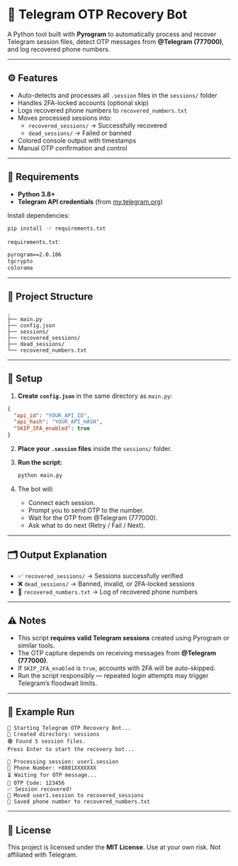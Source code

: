 # 📱 Telegram OTP Recovery Bot

A Python tool built with **Pyrogram** to automatically process and recover Telegram session files, detect OTP messages from **@Telegram (777000)**, and log recovered phone numbers.

---

## ⚙️ Features

- Auto-detects and processes all `.session` files in the `sessions/` folder  
- Handles 2FA-locked accounts (optional skip)  
- Logs recovered phone numbers to `recovered_numbers.txt`  
- Moves processed sessions into:
  - `recovered_sessions/` → Successfully recovered  
  - `dead_sessions/` → Failed or banned  
- Colored console output with timestamps  
- Manual OTP confirmation and control

---

## 🧩 Requirements

- **Python 3.8+**
- **Telegram API credentials** (from [my.telegram.org](https://my.telegram.org))

Install dependencies:

```bash
pip install -r requirements.txt
````

`requirements.txt`:

```txt
pyrogram==2.0.106
tgcrypto
colorama
```

---

## 📁 Project Structure

```
.
├── main.py
├── config.json
├── sessions/
├── recovered_sessions/
├── dead_sessions/
└── recovered_numbers.txt
```

---

## 🔧 Setup

1. **Create `config.json`** in the same directory as `main.py`:

```config.json
{
  "api_id": "YOUR_API_ID",
  "api_hash": "YOUR_API_HASH",
  "SKIP_2FA_enabled": true
}
```

2. **Place your `.session` files** inside the `sessions/` folder.

3. **Run the script:**

   ```bash
   python main.py
   ```

4. The bot will:

   * Connect each session.
   * Prompt you to send OTP to the number.
   * Wait for the OTP from @Telegram (777000).
   * Ask what to do next (Retry / Fail / Next).

---

## 🗂️ Output Explanation

* ✅ `recovered_sessions/` → Sessions successfully verified
* ❌ `dead_sessions/` → Banned, invalid, or 2FA-locked sessions
* 📝 `recovered_numbers.txt` → Log of recovered phone numbers

---

## ⚠️ Notes

* This script **requires valid Telegram sessions** created using Pyrogram or similar tools.
* The OTP capture depends on receiving messages from **@Telegram (777000)**.
* If `SKIP_2FA_enabled` is `true`, accounts with 2FA will be auto-skipped.
* Run the script responsibly — repeated login attempts may trigger Telegram’s floodwait limits.

---

## 🧠 Example Run

```
📱 Starting Telegram OTP Recovery Bot...
📁 Created directory: sessions
🟢 Found 5 session files.
Press Enter to start the recovery bot...

🔄 Processing session: user1.session
📱 Phone Number: +8801XXXXXXX
⏳ Waiting for OTP message...
🔐 OTP Code: 123456
✅ Session recovered!
📂 Moved user1.session to recovered_sessions
📝 Saved phone number to recovered_numbers.txt
```

---

## 📜 License

This project is licensed under the **MIT License**.
Use at your own risk. Not affiliated with Telegram.

```
```
